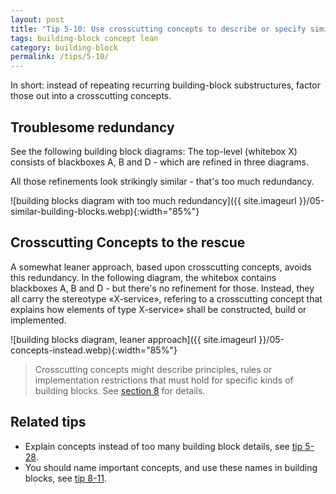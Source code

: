 ```yaml
---
layout: post
title: "Tip 5-10: Use crosscutting concepts to describe or specify similarities in building blocks!"
tags: building-block concept lean
category: building-block
permalink: /tips/5-10/
---
```


In short: instead of repeating recurring building-block substructures,
factor those out into a crosscutting concepts.

## Troublesome redundancy
See the following building block diagrams: The top-level (whitebox X)
consists of blackboxes A, B and D - which are refined in three diagrams.

All those refinements look strikingly similar - that's too much
redundancy.

![building blocks diagram with too much redundancy]({{ site.imageurl }}/05-similar-building-blocks.webp){:width="85%"}


## Crosscutting Concepts to the rescue

A somewhat leaner approach, based upon crosscutting concepts, avoids
this redundancy. In the following diagram, the whitebox contains
blackboxes A, B and D - but there's no refinement for those. Instead,
they all carry the stereotype «X-service», refering to a crosscutting
concept that explains how elements of type X-service» shall be constructed,
build or implemented.

![building blocks diagram, leaner approach]({{ site.imageurl }}/05-concepts-instead.webp){:width="85%"}


>Crosscutting concepts might describe principles, rules or implementation
restrictions that must hold for specific kinds of building blocks. See
[section 8](/section-8/) for details.

## Related tips

* Explain concepts instead of too many building block details, see [tip 5-28](/tips/5-28).
* You should name important concepts, and use these names in building blocks, see [tip 8-11](/tips/8-11).
